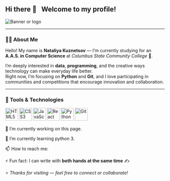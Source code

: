 ## Hi there 👋 &nbsp; Welcome to my profile!

<img src="" alt="Banner or logo" />

---

### 👩‍💻 About Me
Hello! My name is **Nataliya Kuznetsov** — I’m currently studying for an **A.A.S. in Computer Science** at *Columbus State Community College* 🏫.  

I’m deeply interested in **data**, **programming**, and the creative ways technology can make everyday life better.  
Right now, I’m focusing on **Python** and **Git**, and I love participating in communities and competitions that encourage innovation and collaboration.  

---

### 🧰 Tools & Technologies
<p align="left">
  <img src="https://cdn.jsdelivr.net/gh/devicons/devicon/icons/html5/html5-original.svg" width="40" height="40" alt="HTML5" />
  <img src="https://cdn.jsdelivr.net/gh/devicons/devicon/icons/css3/css3-original.svg" width="40" height="40" alt="CSS3" />
  <img src="https://cdn.jsdelivr.net/gh/devicons/devicon/icons/javascript/javascript-original.svg" width="40" height="40" alt="JavaScript" />
  <img src="https://cdn.jsdelivr.net/gh/devicons/devicon/icons/react/react-original.svg" width="40" height="40" alt="React" />
  <img src="https://cdn.jsdelivr.net/gh/devicons/devicon/icons/python/python-original.svg" width="40" height="40" alt="Python" />
  <img src="https://cdn.jsdelivr.net/gh/devicons/devicon/icons/git/git-original.svg" width="40" height="40" alt="Git" />
</p>

🔭 I’m currently working on this page. 

🌱 I’m currently learning python 3. 

📫 How to reach me:

⚡ Fun fact: I can write with **both hands at the same time** ✍️  

⭐️ *Thanks for visiting — feel free to connect or collaborate!*

